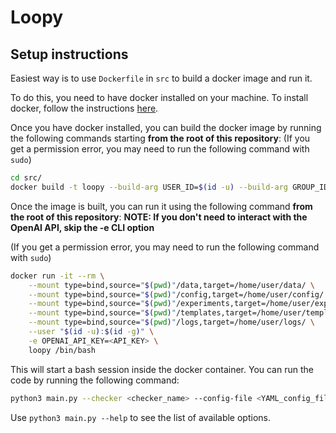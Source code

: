 # Loopy

## Setup instructions

Easiest way is to use `Dockerfile` in `src` to build a docker image and run it.

To do this, you need to have docker installed on your machine. To install docker, follow the instructions [here](https://docs.docker.com/install/).

Once you have docker installed, you can build the docker image by running the following commands starting **from the root of this repository**:
(If you get a permission error, you may need to run the following command with `sudo`)

```bash
cd src/
docker build -t loopy --build-arg USER_ID=$(id -u) --build-arg GROUP_ID=$(id -g) .
```

Once the image is built, you can run it using the following command **from the root of this repository**:
**NOTE: If you don't need to interact with the OpenAI API, skip the -e CLI option**

(If you get a permission error, you may need to run the following command with `sudo`)

```bash
docker run -it --rm \
    --mount type=bind,source="$(pwd)"/data,target=/home/user/data/ \
    --mount type=bind,source="$(pwd)"/config,target=/home/user/config/ \
    --mount type=bind,source="$(pwd)"/experiments,target=/home/user/experiments/ \
    --mount type=bind,source="$(pwd)"/templates,target=/home/user/templates/ \
    --mount type=bind,source="$(pwd)"/logs,target=/home/user/logs/ \
    --user "$(id -u):$(id -g)" \
    -e OPENAI_API_KEY=<API_KEY> \
    loopy /bin/bash
```

This will start a bash session inside the docker container. You can run the code by running the following command:

```bash
python3 main.py --checker <checker_name> --config-file <YAML_config_file> --model <model_name> --max-benchmarks <max_benchmarks>
```

Use `python3 main.py --help` to see the list of available options.
